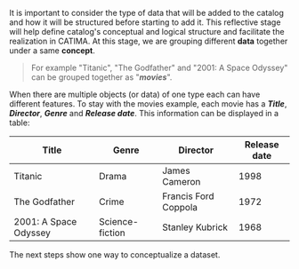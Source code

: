 It is important to consider the type of data that will be added to the catalog and how it will be structured before starting to add it. This reflective stage will help define catalog's conceptual and logical structure and facilitate the realization in CATIMA.
At this stage, we are grouping different **data** together under a same **concept**.
> For example "Titanic", "The Godfather" and "2001: A Space Odyssey" can be grouped together as "***movies***".

When there are multiple objects (or data) of one type each can have different features. To stay with the movies example, each movie has a ***Title***, ***Director***, ***Genre*** and ***Release date***. This information can be displayed in a table:

| Title      | Genre | Director | Release date |
| ----------- | ----------- | ----------- | ----------- |
| Titanic      | Drama       | James Cameron | 1998 |
| The Godfather   | Crime        | Francis Ford Coppola | 1972 |
| 2001: A Space Odyssey   | Science-fiction      | Stanley Kubrick | 1968 |

The next steps show one way to conceptualize a dataset.
